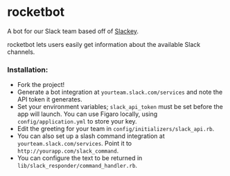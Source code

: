 rocketbot
========

A bot for our Slack team based off of [Slackey](https://github.com/mcmahoniel/slackey).

rocketbot lets users easily get information about the available Slack channels.

### Installation:
- Fork the project!
- Generate a bot integration at `yourteam.slack.com/services` and note the API token it generates.
- Set your environment variables; `slack_api_token` must be set before the app will launch. You can use Figaro locally, using `config/application.yml` to store your key.
- Edit the greeting for your team in `config/initializers/slack_api.rb`.
- You can also set up a slash command integration at `yourteam.slack.com/services`. Point it to `http://yourapp.com/slack_command`.
- You can configure the text to be returned in `lib/slack_responder/command_handler.rb`.
